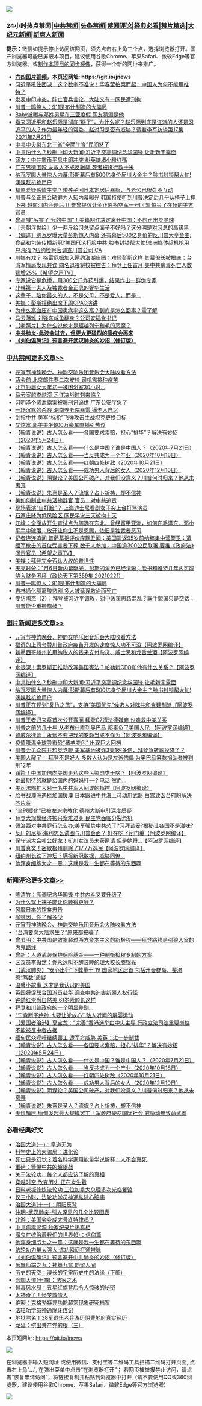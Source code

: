 ![](https://raw.githubusercontent.com/fqnews/bnews/master/64photo/fqnews-qr.jpg)

<div id="tt">
<h3>24小时热点禁闻|<a href="#%E4%B8%AD%E5%85%B1%E7%A6%81%E9%97%BB%E6%9B%B4%E5%A4%9A%E6%96%87%E7%AB%A0">中共禁闻</a>|<a href="#%E5%9B%BE%E7%89%87%E6%96%B0%E9%97%BB%E6%9B%B4%E5%A4%9A%E6%96%87%E7%AB%A0">头条禁闻</a>|<a href="#%E6%96%B0%E9%97%BB%E8%AF%84%E8%AE%BA%E6%9B%B4%E5%A4%9A%E6%96%87%E7%AB%A0">禁闻评论|<a href="#%E5%BF%85%E7%9C%8B%E7%BB%8F%E5%85%B8%E5%A5%BD%E6%96%87">经典必看|<a href="/video.md#%E7%A6%81%E7%89%87%E7%B2%BE%E9%80%89">禁片精选</a>|<a href="https://github.com/fqnews/djy/blob/master/gb/nf1351518.md#1">大纪元新闻</a>|<a href="https://github.com/fqnews/ntdtv/blob/master/gb/prog204.md#1">新唐人新闻</a></h3>
<div><b>提示：</b>微信如提示停止访问该网页，须先点击右上角三个点，选择浏览器打开。国产浏览器可能已屏蔽本项目，建议使用谷歌Chrome、苹果Safari、微软Edge等官方浏览器。或<a href="https://github.com/fqnews/bnews/blob/master/%E5%88%B6%E4%BD%9Cgit%E7%A6%81%E9%97%BB%E9%95%9C%E5%83%8F.md">制作本项目的同步镜像</a>，获得一个新的网址来推广。</div>
<ul>
<li><b><a href="http://d1.bdrive.tk/64.mp4" target="_blank">六四图片视频</a>，本页短网址: https://git.io/jnews</b></li>
<li><a href="/bannedvideo/20210221/1491361.md">习近平吼住团派：这个数字不准说！华春莹拍案而起：中国人为何不能用推特？</a></li>
<li><a href="/cbnews/20210221/1491367.md">发表中印冲突，阵亡官兵言论，大陆又有一网民遭刑拘</a></li>
<li><a href="/comments/20210222/1491602.md">川普一鸣惊人：911是布什制造的大骗局</a></li>
<li><a href="/yule/20210222/1491474.md">Baby被曝与邓姓男星在三亚度假 网友猜测是他</a></li>
<li><a href="/bannedvideo/20210222/1491526.md">看来习近平和赵乐际是彻底“掰了”，为什么呢？赵乐际到底是江派的人还是习近平的人？作为最年轻的常委，赵对习是否有威胁？请看李军访谈第17集 2021年2月21日</a></li>
<li><a href="/headline/20210222/1491429.md">中共中央拟东北三省“全面生育”民间怒了</a></li>
<li><a href="/topimagenews/20210222/1491580.md">中共怕什么？秒删中印大新闻;习近平突高调纪念华国锋,让毛新宇露面</a></li>
<li><a href="/cbnews/20210221/1491360.md">网友：中共撒币平息中印冲突 树英雄堵小粉红嘴</a></li>
<li><a href="/cbnews/20210222/1491457.md">广东男遭围殴 友救人不成反辗毙 死者被拖行数十米</a></li>
<li><a href="/topimagenews/20210222/1491522.md">纳瓦罗曝大量惊人内幕:彭斯幕后有500亿身价反川大金主？脸书封锁帮大忙!澳媒趁机抢用户</a></li>
<li><a href="/yule/20210222/1491497.md">福原爱疑感情生变？带孩子回日本定居后暴瘦，与老公已很久不互动</a></li>
<li><a href="/comments/20210222/1491510.md">川普与金正恩会晤鲜为人知内幕曝光 韩国特使听到川普决定后几乎从椅子上摔下来 越南河内会晤后 川普曾提议让金正恩搭空军一号回国 惊呆了在场的美方官员</a></li>
<li><a href="/comments/20210221/1491375.md">曾高喊“厉害了 我的中国“！美籍网红决定离开中国：不想再出卖灵魂</a></li>
<li><a href="/ssgc/20210222/1491598.md">〖兲朝浮世绘〗少一两斤给习总留点面子不好吗？这分明是对习总的高级黑</a></li>
<li><a href="/bannedvideo/20210222/1491456.md">【编译】纳瓦罗曝大量彭斯惊人内幕,还有幕后500亿身价的反川普大亨金主;食品和包装传播新冠?美国FDA打脸中共;脸书封锁帮大忙!澳洲媒体趁机抢用户;报复?纽约检察官调查川普公司 CA</a></li>
<li><a href="/comments/20210222/1491515.md">川媒有戏？ 格雷厄姆加入邀约海湖庄园；难怪彭斯这样  其幕僚长被揭底；台湾军情局发现共谍 四名退役将校被控告；拜登上任首月 美中共病毒死亡人数猛增25%【希望之声TV】</a></li>
<li><a href="/funmedia/20210222/1491511.md">专家说它是危桥，用380公斤炸药引爆，结果炸出一群伪专家</a></li>
<li><a href="/worldnews/20210221/1491374.md">北韩第一夫人及独裁者金正恩的奢华生活</a></li>
<li><a href="/funmedia/20210222/1491557.md">这辈子，陪你最久的人，不是父母，不是爱人，而是…</a></li>
<li><a href="/cnnews/20210222/1491473.md">美媒：彭斯拒绝出席下周CPAC演讲</a></li>
<li><a href="/health/20210222/1491493.md">为什么高血压在中国患病率这么高？到底是怎么回事？需了解</a></li>
<li><a href="/headline/20210221/1491397.md">马云落难 刘强东咸鱼翻身？公司安插党书记</a></li>
<li><a href="/lifebaike/20210222/1491642.md">【老照片】为什么说他才是超越列宁和毛的恶魔？</a></li>
<li><b><a href="/comments/20200211/1275071.md" target="_blank">中共肺炎-此波会过去，但更大更猛烈的瘟疫会再来</a></b></li>
<li><b><a href="/comments/20200207/1272816.md" target="_blank">《刘伯温碑记》预言避开武汉肺炎的妙招（修订版）</a></b></li>
</ul>
</div>

<div class="catlist">
<h3><a href="/cbnews/" target="_blank">中共禁闻</a><span><a href="/cbnews/" target="_blank" rel="nofollow">更多文章>></a></span></h3>
<ul>
<li><a href="/comments/20210222/1491754.md" target="_blank">元宵节神韵晚会、神韵交响乐团音乐会大陆收看方法</a></li>
<li><a href="/cbnews/20210222/1491788.md" target="_blank">两会前 北京邮件要二次安检 司机需接种疫苗</a></li>
<li><a href="/cbnews/20210222/1491772.md" target="_blank">北京独居女大年初一被困浴室30小时…</a></li>
<li><a href="/cbnews/20210222/1491763.md" target="_blank">马云案越查越深 习江决战时刻来临？</a></li>
<li><a href="/cbnews/20210222/1491762.md" target="_blank">习明泽个资泄露案被曝刑讯逼供 广东公安厅急了</a></li>
<li><a href="/cbnews/20210222/1491761.md" target="_blank">一场沉默的杀戮 湖南养老院暴雷 逼老人自尽</a></li>
<li><a href="/cbnews/20210222/1491746.md" target="_blank">剑指中共 美军“标枪”飞弹攻击主战坦克更换目标</a></li>
<li><a href="/cbnews/20210222/1491737.md" target="_blank">又炫富 郭美美坐800万豪车直播引热议</a></li>
<li><a href="/comments/20210222/1491685.md" target="_blank">【翰青说说】古人怎么看——各国要求索赔，担心“排华”？解决有妙招 （2020年5月24日）</a></li>
<li><a href="/comments/20210222/1491684.md" target="_blank">【翰青说说】古人怎么看——什么是中国？谁是中国人？（2020年7月21日）</a></li>
<li><a href="/comments/20210222/1491683.md" target="_blank">【翰青说说】古人怎么看——当反共成为一个产业（2020年10月18日）</a></li>
<li><a href="/comments/20210222/1491682.md" target="_blank">【翰青说说】古人怎么看——红朝四处树敌（2020年10月21日）</a></li>
<li><a href="/comments/20210222/1491681.md" target="_blank">【翰青说说】古人怎么看——成功男人背后的女人（2020年12月10日）</a></li>
<li><a href="/comments/20210222/1491680.md" target="_blank">【翰青说说】阴谋论？美国公司破产，对我们没意义？川普何时归来？他从未离开</a></li>
<li><a href="/comments/20210222/1491679.md" target="_blank">【翰青说说】朱熹是圣人？流氓？占卜祈祷，却不信神</a></li>
<li><a href="/cbnews/20210222/1491678.md" target="_blank">美如何制止中共活摘器官 官员：对中共追责</a></li>
<li><a href="/cbnews/20210222/1491677.md" target="_blank">现场表演“自打脸”？ 上海迪士尼看剧女子突上台打骂演员</a></li>
<li><a href="/cbnews/20210222/1491676.md" target="_blank">石家庄降为低风险区 网民早说三天被拘十天</a></li>
<li><a href="/cbnews/20210222/1491670.md" target="_blank">江峰：全面放开生育试点为何选在东北，曾经富甲亚洲，如何在毛泽东、邓小平手中破落；放开让你生不是恩赐，依旧是独裁者恶习</a></li>
<li><a href="/comments/20210222/1491660.md" target="_blank">记者连连追问 普萨基拒评价库默丑闻；美国遣返95岁前纳粹集中营警卫；遭缅军枪击的首位受害者下葬  数千人参加；中国逾300公民联署 要推《政府法》问责官员【希望之声TV】</a></li>
<li><a href="/cbnews/20210222/1491607.md" target="_blank">美媒：拜登完全否认人权的普世性</a></li>
<li><a href="/cbnews/20210222/1491603.md" target="_blank">天亮时分：1月6日新内幕曝光，彭斯的角色已经清晰；脸书和推特几年内可能陷入财务困境（政论天下第359集 20210221）</a></li>
<li><a href="/comments/20210222/1491602.md" target="_blank">川普一鸣惊人：911是布什制造的大骗局</a></li>
<li><a href="/cbnews/20210222/1491540.md" target="_blank">吉林通化隔离酿悲剧 多人被延误救治而死亡</a></li>
<li><a href="/comments/20210222/1491570.md" target="_blank">专访陶杰（2）：拜登被习近平调教，对中政策思路混乱？联手盟国只是空话；川普能否重振旗鼓？</a></li>

</ul>
</div>
<div class="catlist">
<h3><a href="/topimagenews/" target="_blank">图片新闻</a><span><a href="/topimagenews/" target="_blank" rel="nofollow">更多文章>></a></span></h3>
<ul>
<li><a href="/comments/20210222/1491754.md" target="_blank">元宵节神韵晚会、神韵交响乐团音乐会大陆收看方法</a></li>
<li><a href="/topimagenews/20210222/1491809.md" target="_blank">福奇的上司夸赞川普政府疫苗开发的速度惊人功不可没【阿波罗网编译】</a></li>
<li><a href="/topimagenews/20210222/1491786.md" target="_blank">新墨西哥州州长用纳税人的钱来支付杂货、威士忌和龙舌兰酒【阿波罗网编译】</a></li>
<li><a href="/topimagenews/20210222/1491674.md" target="_blank">水很深！索罗斯正推动改写美国宪法？帕勒新CEO和他有什么关系？【阿波罗网编译】</a></li>
<li><a href="/topimagenews/20210222/1491580.md" target="_blank">中共怕什么？秒删中印大新闻;习近平突高调纪念华国锋,让毛新宇露面</a></li>
<li><a href="/topimagenews/20210222/1491522.md" target="_blank">纳瓦罗曝大量惊人内幕:彭斯幕后有500亿身价反川大金主？脸书封锁帮大忙!澳媒趁机抢用户</a></li>
<li><a href="/topimagenews/20210221/1491320.md" target="_blank">川普正在规划“复仇之旅”，支持“美国优先”候选人对阵共和党建制派【阿波罗网编译】</a></li>
<li><a href="/topimagenews/20210221/1491306.md" target="_blank">川普王者归来将首次公开露面 拜登G7遭法德嫌弃 也难救中美关系</a></li>
<li><a href="/topimagenews/20210221/1491276.md" target="_blank">川普之前的几十年 从老布什直到奥巴马 都辜负了美国人民 【阿波罗网编译】</a></li>
<li><a href="/topimagenews/20210221/1491169.md" target="_blank">鲍威尔律师：永远不要把我的安静当成不作为【阿波罗网编译】</a></li>
<li><a href="/topimagenews/20210221/1490999.md" target="_blank">疫情降温全球股市恐“猪羊变色” 出现巨大回档</a></li>
<li><a href="/topimagenews/20210221/1490956.md" target="_blank">川普会见众院共和党党鞭 美军基地被炸3天1死多伤，拜登急转弯投降了？</a></li>
<li><a href="/topimagenews/20210220/1490826.md" target="_blank">美国人醒了： 拜登不是好人 多数人认为是左派傀儡 为奥巴马筹款捐助者被判刑12年</a></li>
<li><a href="/topimagenews/20210220/1490700.md" target="_blank">蹊跷！中国加倍向美国走私这些污染肉类干啥？【阿波罗网编译】</a></li>
<li><a href="/topimagenews/20210220/1490655.md" target="_blank">她最期待的就是给国内的妈妈打一个电话 然而…</a></li>
<li><a href="/topimagenews/20210220/1490620.md" target="_blank">美司法部扩大对一名中共军人间谍的指控【阿波罗网编译】</a></li>
<li><a href="/topimagenews/20210220/1490506.md" target="_blank">脸书战澳洲遇挫加国援澳 日本跟进中共海上可动用武器 白宫致函台府盼解决芯片荒</a></li>
<li><a href="/topimagenews/20210220/1490468.md" target="_blank">“全球暖化”已被左派宗教化 德州大断电引深度质疑</a></li>
<li><a href="/topimagenews/20210220/1490412.md" target="_blank">拜登大规模经济振兴案难过关 民主党面临分裂危机</a></li>
<li><a href="/topimagenews/20210220/1490391.md" target="_blank">佩洛西对中共罪行怎么办;美军强势中共怂了?习拜谈妥?揭秘让各国不是滋味?</a></li>
<li><a href="/topimagenews/20210219/1490132.md" target="_blank">反川的尼基·海利怎么试图与川普会面？ 好在吃了闭门羹【阿波罗网编译】</a></li>
<li><a href="/topimagenews/20210219/1490130.md" target="_blank">保守派大会叶公好龙！挺川女议员未获邀请 但是她将&#8230;【阿波罗网编译】</a></li>
<li><a href="/topimagenews/20210219/1490109.md" target="_blank">川普真冤！密歇根州删除了17.7万选民【阿波罗网编译】</a></li>
<li><a href="/topimagenews/20210219/1490020.md" target="_blank">纽约州长跌下神坛？瞒报新冠数据，威胁同僚…</a></li>
<li><a href="/topimagenews/20210219/1489990.md" target="_blank">他浑身细胞为之一震：这就是我一生都在等待的东西啊</a></li>

</ul>
</div>
<div class="catlist">
<h3><a href="/comments/" target="_blank">新闻评论</a><span><a href="/comments/" target="_blank" rel="nofollow">更多文章>></a></span></h3>
<ul>
<li><a href="/comments/20210222/1491828.md" target="_blank">陈清竹：高调纪念华国锋 中共内斗又要升级了</a></li>
<li><a href="/comments/20210222/1491827.md" target="_blank">为什么穿上袜子能让你睡得更好？</a></li>
<li><a href="/comments/20210222/1491826.md" target="_blank">风靡日本的饮食忠告</a></li>
<li><a href="/comments/20210222/1491825.md" target="_blank">咖啡因，你了解多少</a></li>
<li><a href="/comments/20210222/1491754.md" target="_blank">元宵节神韵晚会、神韵交响乐团音乐会大陆收看方法</a></li>
<li><a href="/comments/20210222/1491792.md" target="_blank">“台湾要向大陆求生？”原来都被骗了</a></li>
<li><a href="/comments/20210222/1491780.md" target="_blank">曾节明：中共国是效率超过西方资本主义的新极权——拜登路线是引狼入室的内鬼路线</a></li>
<li><a href="/comments/20210222/1491779.md" target="_blank">曾新：人道武装保护保险基金——一种制衡极权专制的方案</a></li>
<li><a href="/comments/20210222/1491769.md" target="_blank">区议员李傲然：你永远叫不醒装睡的理大校长滕锦光</a></li>
<li><a href="/comments/20210222/1491768.md" target="_blank">【武汉肺炎】“安心出行”下载量于 19 国家地区居首 包括开曼群岛、斐济 惹“笃数”质疑</a></li>
<li><a href="/comments/20210222/1491764.md" target="_blank">温馨小故事 这才是我认识的美国</a></li>
<li><a href="/comments/20210222/1491751.md" target="_blank">英国将促联合国派员赴华 调查中共迫害新疆人权行径</a></li>
<li><a href="/comments/20210222/1491750.md" target="_blank">钟楚红崇尚自然美 61岁素颜长这样</a></li>
<li><a href="/comments/20210222/1491738.md" target="_blank">拜登和川普政府的一个明显差别…</a></li>
<li><a href="/comments/20210222/1491729.md" target="_blank">“宁肯断子绝孙 也要让党放心” 骇人听闻的屠婴运动</a></li>
<li><a href="/comments/20210222/1491720.md" target="_blank">【爱国者治港】夏宝龙：“完善”香港选举由中央主导 行政立法司法重要岗位 不能被反中者占据</a></li>
<li><a href="/comments/20210222/1491716.md" target="_blank">缅甸民众呼吁继续罢工 遭军方威胁 美英：进一步制裁</a></li>
<li><a href="/comments/20210222/1491685.md" target="_blank">【翰青说说】古人怎么看——各国要求索赔，担心“排华”？解决有妙招 （2020年5月24日）</a></li>
<li><a href="/comments/20210222/1491684.md" target="_blank">【翰青说说】古人怎么看——什么是中国？谁是中国人？（2020年7月21日）</a></li>
<li><a href="/comments/20210222/1491683.md" target="_blank">【翰青说说】古人怎么看——当反共成为一个产业（2020年10月18日）</a></li>
<li><a href="/comments/20210222/1491682.md" target="_blank">【翰青说说】古人怎么看——红朝四处树敌（2020年10月21日）</a></li>
<li><a href="/comments/20210222/1491681.md" target="_blank">【翰青说说】古人怎么看——成功男人背后的女人（2020年12月10日）</a></li>
<li><a href="/comments/20210222/1491680.md" target="_blank">【翰青说说】阴谋论？美国公司破产，对我们没意义？川普何时归来？他从未离开</a></li>
<li><a href="/comments/20210222/1491679.md" target="_blank">【翰青说说】朱熹是圣人？流氓？占卜祈祷，却不信神</a></li>
<li><a href="/comments/20210222/1491669.md" target="_blank">无惧镇压 缅甸发起最大规模罢工！军政府硬怼国际社会 威胁动用致命武器</a></li>

</ul>
</div>

<div class="catlist">
<h3>必看经典好文</h3>
<ul>
<li><a href="/cbnews/20180307/911097.md" target="_blank">治国大道(一)：皇道无为</a></li>
<li><a href="/comments/20200605/783246.md" target="_blank">科学史上的大骗局：进化论</a></li>
<li><a href="/comments/20200704/1355375.md" target="_blank">死亡只是幻觉？着名科学家用能量学说解释：人不会真死</a></li>
<li><a href="/comments/20200717/1362287.md" target="_blank">重磅：警惕中共的超限战</a></li>
<li><a href="/topimagenews/20161125/619230.md" target="_blank">关于法轮功，每个人都应该了解的真相</a></li>
<li><a href="/comments/20200626/1259925.md" target="_blank">穿越时空 改变历史 正在发生着</a></li>
<li><a href="/comments/20200531/1337359.md" target="_blank">日料老板修炼法轮功 三位加拿大总理多次光临餐馆</a></li>
<li><a href="/health/20170626/780270.md" target="_blank">仅三小时，法轮功学员神通祛除心脏病</a></li>
<li><a href="/cbnews/20180317/915893.md" target="_blank">治国大道(十一)：阴阳反背</a></li>
<li><a href="/comments/20200620/1347687.md" target="_blank">仲明-武汉肺炎-引人深思的几个比较图表</a></li>
<li><a href="/comments/20200712/1359488.md" target="_blank">北游：美国会变成大号底特律吗？</a></li>
<li><a href="/ccpdope/20200412/1311165.md" target="_blank">中共病毒溯源 独家纪录片揭真相</a></li>
<li><a href="/topimagenews/20180529/949649.md" target="_blank">魔鬼在统治着我们的世界(9)：信仰篇</a></li>
<li><a href="/topimagenews/20210219/1489990.md" target="_blank">他浑身细胞为之一震：这就是我一生都在等待的东西啊</a></li>
<li><a href="/cbnews/20200816/1381005.md" target="_blank">法轮功力量太强大 炼功瞬间打通带脉</a></li>
<li><a href="/comments/20200207/1272816.md" target="_blank">《刘伯温碑记》预言避开中共肺炎的妙招（修订版）</a></li>
<li><a href="/tculture/20170718/793528.md" target="_blank">乐舞仙踪之九：神舞九穹 韵留人间</a></li>
<li><a href="/tculture/20121025/73066.md" target="_blank">历史的天空：漫长的宇宙历史中的法缘（下部）</a></li>
<li><a href="/cbnews/20180320/916962.md" target="_blank">治国大道(十四)：法家之术</a></li>
<li><a href="/cbnews/20201005/1408304.md" target="_blank">最毒风水局：五星红旗背后令人惊骇的秘密</a></li>
<li><a href="/ccpdope/20200907/1392129.md" target="_blank">太神奇了！怪梦救情人</a></li>
<li><a href="/comments/20200705/783265.md" target="_blank">绝密：克格勃特异功能超常现象研究档案</a></li>
<li><a href="/health/20170626/780263.md" target="_blank">法轮功学员神通除牙疼记</a></li>
<li><a href="/cbnews/20200531/1337381.md" target="_blank">地狱除名！38军退伍老兵游历阴曹地府真实经历</a></li>
<li><a href="/comments/20200929/1405201.md" target="_blank">龙延：挖出共产党的根（三）</a></li>

</ul>
</div>

本页短网址: https://git.io/jnews

![](https://raw.githubusercontent.com/fqnews/bnews/master/64photo/fqnews-qr.jpg)

在浏览器中输入短网址 或使用微信、支付宝等二维码工具扫描二维码打开页面, 点击右上角"...", 在弹出菜单中点击“在浏览器打开”； 若网页被举报禁止访问，请点击“恢复申请访问”，将链接复制并粘贴到浏览器中打开（请不要使用QQ或360浏览器，建议使用谷歌Chrome、苹果Safari、微软Edge等官方浏览器）

![](https://raw.githubusercontent.com/fqnews/bnews/master/64photo/wx.jpg)